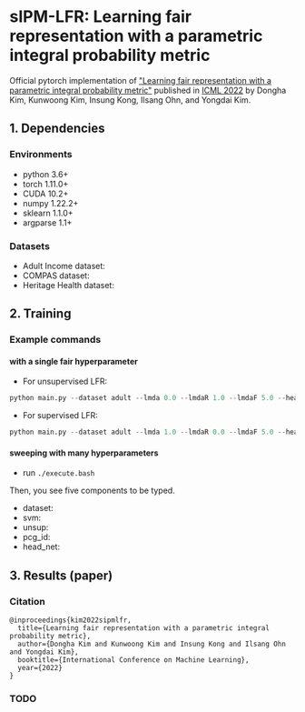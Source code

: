 # sIPM-LFR: Learning fair representation with a parametric integral probability metric

Official pytorch implementation of ["Learning fair representation with a parametric integral probability metric"](https://arxiv.org/abs/2202.02943) published in [ICML 2022](https://icml.cc/Conferences/2022/) by Dongha Kim, Kunwoong Kim, Insung Kong, Ilsang Ohn, and Yongdai Kim.

## 1. Dependencies

### Environments

- python 3.6+
- torch 1.11.0+
- CUDA 10.2+
- numpy 1.22.2+
- sklearn 1.1.0+
- argparse 1.1+

### Datasets
- Adult Income dataset: 
- COMPAS dataset: 
- Heritage Health dataset: 

## 2. Training

### Example commands

#### with a single fair hyperparameter
- For unsupervised LFR:
```python
python main.py --dataset adult --lmda 0.0 --lmdaR 1.0 --lmdaF 5.0 --head_net 1smooth
```
- For supervised LFR:
```python
python main.py --dataset adult --lmda 1.0 --lmdaR 0.0 --lmdaF 5.0 --head_net 1smooth
```

#### sweeping with many hyperparameters
- run ```./execute.bash```

Then, you see five components to be typed.
* dataset:
* svm: 
* unsup:
* pcg_id:
* head_net:

## 3. Results (paper)

### Citation

```
@inproceedings{kim2022sipmlfr,
  title={Learning fair representation with a parametric integral probability metric},
  author={Dongha Kim and Kunwoong Kim and Insung Kong and Ilsang Ohn and Yongdai Kim},
  booktitle={International Conference on Machine Learning},
  year={2022}
}
```

### TODO


